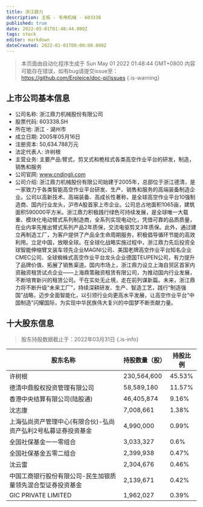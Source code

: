 ```yaml
---
title: 浙江鼎力
description: 主板 - 专用机械 - 603338
published: true
date: 2022-05-01T01:48:44.000Z
tags: stock
editor: markdown
dateCreated: 2022-01-01T00:00:00.000Z
---
```


> 本页面由自动化程序生成于 Sun May 01 2022 01:48:44 GMT+0800
> 内容可能存在错误，如有bug请提交issue至：https://github.com/Eroleice/doc-pi/issues
{.is-warning}

## 上市公司基本信息
- 公司名称: 浙江鼎力机械股份有限公司
- 股票代码: 603338.SH
- 所在地: 浙江 - 湖州市
- 成立日期: 2005年05月16日
- 注册资本: 50,634.788万元
- 法定代表人: 许树根
- 主营业务: 主要产品:臂式，剪叉式和桅柱式各类高空作业平台的研发，制造，销售和服务
- 公司官网: www.cndingli.com
- 公司介绍: 浙江鼎力机械股份有限公司始建于2005年，总部位于浙江德清，是一家致力于各类智能高空作业平台研发、生产、销售和服务的高端装备制造企业。公司以高新技术、高端装备、高成长性著称，是全球高空作业平台10强制造商、国内行业龙头，沪市A股首家上市企业。公司总占地面积1065亩，建筑面积590000平方米。浙江鼎力积极践行绿色可持续发展，是全球唯一大载重、模块化电动臂式系列制造商，全系列实现电动化，凭借可靠的品质质量，在业内率先推出臂式系列产品2年质保，交流电驱剪叉3年质保。此外，通过建立再制造工厂，为客户提供了产品全生命周期服务，积极倡导循环节能的高效利用。立足中国，放眼全球。在全球化战略实施过程中，浙江鼎力先后投资全球智能伸缩臂叉装车领先企业MAGNI公司、美国老牌高空作业平台知名企业CMEC公司、全球蜘蛛式高空作业平台龙头企业德国TEUPEN公司，有力提升了品牌价值、拓展了销售渠道。国内市场上，浙江鼎力设立上海自贸区首家内资融资租赁试点企业——上海鼎策融资租赁有限公司，为推动国内行业发展，不断培育新兴的租赁公司。干在实处无止境，走在前列谋新篇。未来，浙江鼎力将不断升级“未来工厂”，持续深耕研发、生产、智造工艺，践行“制造强国”战略，迈步全面智能化，以引领行业向更高水平发展，让高空作业平台“中国制造”闪耀国际，为实现中华民族伟大复兴的中国梦不断贡献力量。


## 十大股东信息
> 股东持股数据截止于：2022年03月31日
{.is-info}

| 股东名称 | 持股数量（股） | 持股比例 |
| --- | --- | --- |
| 许树根 | 230,564,600 | 45.53% |
| 德清中鼎股权投资管理有限公司 | 58,589,180 | 11.57% |
| 香港中央结算有限公司(陆股通) | 46,405,874 | 9.16% |
| 沈志康 | 7,008,661 | 1.38% |
| 上海弘尚资产管理中心(有限合伙)-弘尚资产弘利2号私募证券投资基金 | 4,990,000 | 0.99% |
| 全国社保基金一一零组合 | 3,033,327 | 0.6% |
| 全国社保基金五零二组合 | 2,399,938 | 0.47% |
| 沈云雷 | 2,304,676 | 0.46% |
| 中国工商银行股份有限公司-民生加银质量领先混合型证券投资基金 | 2,139,671 | 0.42% |
| GIC PRIVATE LIMITED | 1,962,027 | 0.39% |




